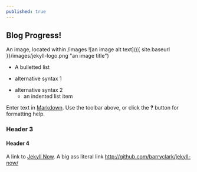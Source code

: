 ```yaml
---
published: true
---
```

## Blog Progress!
An image, located within /images
![an image alt text]({{ site.baseurl }}/images/jekyll-logo.png "an image title")

* A bulletted list
- alternative syntax 1
+ alternative syntax 2
  - an indented list item
  
  
Enter text in [Markdown](http://daringfireball.net/projects/markdown/). Use the toolbar above, or click the **?** button for formatting help.


### Header 3

#### Header 4

A link to [Jekyll Now](http://github.com/barryclark/jekyll-now/). A big ass literal link <http://github.com/barryclark/jekyll-now/>
